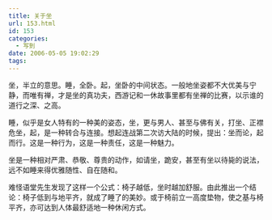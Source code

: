 ```yaml
---
title: 关于坐
url: 153.html
id: 153
categories:
  - 写到
date: 2006-05-05 19:02:29
tags:
---
```


坐，半立的意思。睡，全卧。起，坐卧的中间状态。一般地坐姿都不大优美与宁静，而唯有禅，才是坐的真功夫，西游记和一休故事里都有坐禅的比赛，以示谁的道行之深、之高。  
  
睡，似乎是女人特有的一种美的姿态，坐，更与男人、甚至与佛有关，打坐、正襟危坐，起，是一种转合与连接。想起连战第二次访大陆的时候，提出：坐而论，起而行。这是一种行为，这是一种责任，这是一种魅力。  
  
坐是一种相对严肃、恭敬、尊贵的动作，如请坐，跪安，甚至有坐以待毙的说法，远不如睡来得优雅随性、自在随和。  
  
难怪语堂先生发现了这样一个公式：椅子越低，坐时越加舒服。由此推出一个结论：椅子低到与地平齐，就成了睡了的美妙。或于椅前立一高度垫物，使之基与椅平齐，亦可达到人体最舒适地一种休闲方式。